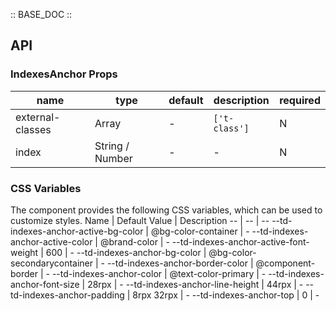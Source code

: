 :: BASE_DOC ::

## API
### IndexesAnchor Props

name | type | default | description | required
-- | -- | -- | -- | --
external-classes | Array | - | `['t-class']` | N
index | String / Number | - | \- | N

### CSS Variables

The component provides the following CSS variables, which can be used to customize styles.
Name | Default Value | Description 
-- | -- | --
--td-indexes-anchor-active-bg-color | @bg-color-container | - 
--td-indexes-anchor-active-color | @brand-color | - 
--td-indexes-anchor-active-font-weight | 600 | - 
--td-indexes-anchor-bg-color | @bg-color-secondarycontainer | - 
--td-indexes-anchor-border-color | @component-border | - 
--td-indexes-anchor-color | @text-color-primary | - 
--td-indexes-anchor-font-size | 28rpx | - 
--td-indexes-anchor-line-height | 44rpx | - 
--td-indexes-anchor-padding | 8rpx 32rpx | - 
--td-indexes-anchor-top | 0 | - 
